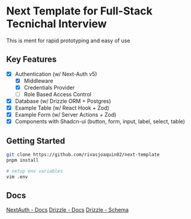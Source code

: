 # Next Template for Full-Stack Tecnichal Interview

This is ment for rapid prototyping and easy of use

## Key Features

- [x] Authentication (w/ Next-Auth v5)
    - [x] Middleware
    - [x] Credentials Provider
    - [ ] Role Based Access Control
- [x] Database (w/ Drizzle ORM + Postgres)
- [x] Example Table (w/ React Hook + Zod)
- [x] Example Form (w/ Server Actions + Zod)
- [x] Components with Shadcn-ui (button, form, input, label, select, table)

## Getting Started

```sh
git clone https://github.com/rivasjoaquin02/next-template
pnpm install

# setup env variables
vim .env
```

## Docs

[NextAuth - Docs](https://authjs.dev/getting-started)
[Drizzle - Docs](https://orm.drizzle.team/docs/overview)
[Drizzle - Schema](https://orm.drizzle.team/docs/sql-schema-declaration)

